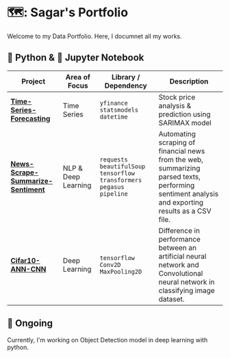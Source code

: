 # 🗺️: Sagar's Portfolio

Welcome to my Data Portfolio. Here, I documnet all my works.

## 🐍 Python &  📙 Jupyter Notebook

| Project | Area of Focus | Library / Dependency | Description |
|---|---|---|---|
| [**Time-Series-Forecasting**](https://github.com/skadoozy/Time-Series-Forecasting/tree/main) | Time Series | `yfinance` `statsmodels` `datetime` | Stock price analysis & prediction using SARIMAX model |
| [**News-Scrape-Summarize-Sentiment**](https://github.com/skadoozy/News-Scrape-Summarize-Sentiment) | NLP & Deep Learning | `requests` `beautifulSoup` `tensorflow` `transformers` `pegasus` `pipeline` | Automating scraping of financial news from the web, summarizing parsed texts, performing sentiment analysis and exporting results as a CSV file. |
| [**Cifar10-ANN-CNN**](https://github.com/skadoozy/Cifar10-ANN-CNN) | Deep Learning | `tensorflow` `Conv2D` `MaxPooling2D` | Difference in performance between an artificial neural network and Convolutional neural network in classifying image dataset. |

## 🤔 Ongoing

Currently, I'm working on Object Detection model in deep learning with python.
